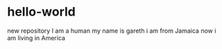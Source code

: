 # hello-world
new repository
I am a human
my name is gareth i am from Jamaica 
now i am living in America
